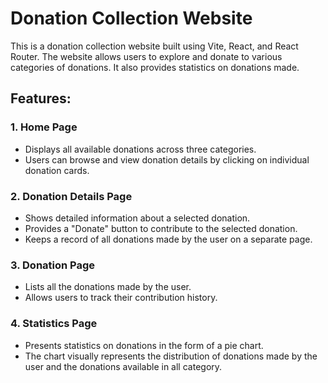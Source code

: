 # Donation Collection Website

This is a donation collection website built using Vite, React, and React Router. The website allows users to explore and donate to various categories of donations. It also provides statistics on donations made.

## Features:

### 1. Home Page

- Displays all available donations across three categories.
- Users can browse and view donation details by clicking on individual donation cards.

### 2. Donation Details Page

- Shows detailed information about a selected donation.
- Provides a "Donate" button to contribute to the selected donation.
- Keeps a record of all donations made by the user on a separate page.

### 3. Donation Page

- Lists all the donations made by the user.
- Allows users to track their contribution history.

### 4. Statistics Page

- Presents statistics on donations in the form of a pie chart.
- The chart visually represents the distribution of donations made by the user and the donations available in all category.
